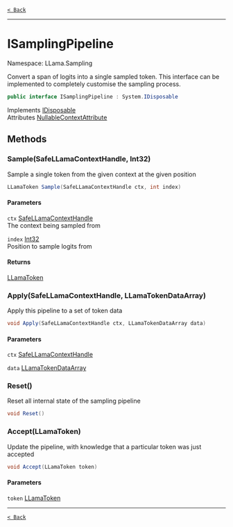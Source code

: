 [`< Back`](./)

---

# ISamplingPipeline

Namespace: LLama.Sampling

Convert a span of logits into a single sampled token. This interface can be implemented to completely customise the sampling process.

```csharp
public interface ISamplingPipeline : System.IDisposable
```

Implements [IDisposable](https://docs.microsoft.com/en-us/dotnet/api/system.idisposable)<br>
Attributes [NullableContextAttribute](https://docs.microsoft.com/en-us/dotnet/api/system.runtime.compilerservices.nullablecontextattribute)

## Methods

### **Sample(SafeLLamaContextHandle, Int32)**

Sample a single token from the given context at the given position

```csharp
LLamaToken Sample(SafeLLamaContextHandle ctx, int index)
```

#### Parameters

`ctx` [SafeLLamaContextHandle](./llama.native.safellamacontexthandle.md)<br>
The context being sampled from

`index` [Int32](https://docs.microsoft.com/en-us/dotnet/api/system.int32)<br>
Position to sample logits from

#### Returns

[LLamaToken](./llama.native.llamatoken.md)<br>

### **Apply(SafeLLamaContextHandle, LLamaTokenDataArray)**

Apply this pipeline to a set of token data

```csharp
void Apply(SafeLLamaContextHandle ctx, LLamaTokenDataArray data)
```

#### Parameters

`ctx` [SafeLLamaContextHandle](./llama.native.safellamacontexthandle.md)<br>

`data` [LLamaTokenDataArray](./llama.native.llamatokendataarray.md)<br>

### **Reset()**

Reset all internal state of the sampling pipeline

```csharp
void Reset()
```

### **Accept(LLamaToken)**

Update the pipeline, with knowledge that a particular token was just accepted

```csharp
void Accept(LLamaToken token)
```

#### Parameters

`token` [LLamaToken](./llama.native.llamatoken.md)<br>

---

[`< Back`](./)
